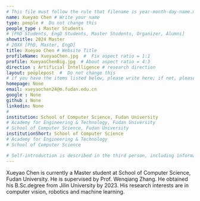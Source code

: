 ```yaml
---
# This file must follow the rule that filename is year-month-day-name.md .
name: Xueyao Chen # Write your name
type: people #  Do not change this
people_type : Master Students
# [PhD Students, EngD Students, Master Students, Organizer, Alumni]
showtitle: 2024 Master
# 20XX [PhD, Master, EngD]
title: Xueyao Chen # Website Title
profileName: XueyaoChen.jpg  #  Fix aspect ratio = 1:1
profile: XueyaoChenBig.jpg  # About aspect ratio = 4:3
direction : Artificial Intelligence # research direction
layout: peoplepost  #  Do not change this
# if you have the items listed below, please write here; if not, please write None.
homepage: None
email: xueyaochen24@m.fudan.edu.cn
google : None
github : None
linkedin: None
# 
institution: School of Computer Science, Fudan University
# Academy for Engineering & Technology, Fudan University
# School of Computer Science, Fudan University
institutionShort: School of Computer Science
# Academy for Engineering & Technology
# School of Computer Science

# Self-introduction is described in the third person, including information such as educational experience(B/M/P), graduation career development 
---
```


Xueyao Chen is currently a Master student at School of Computer Science, Fudan University. He is supervised by Prof. Wenqiang Zhang. He obtained his B.Sc.degree from Jilin University by 2023. His research interests are in computer vision, robotics and machine learning.



 

